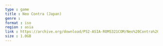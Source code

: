 ```yaml
---
type : game
title : Neo Contra (Japan)
genre : 
format : iso
region : asia
link : https://archive.org/download/PS2-ASIA-ROMS321COM/Neo%20Contra%20%28Japan%29.7z
size : 1.0GB
---
```

